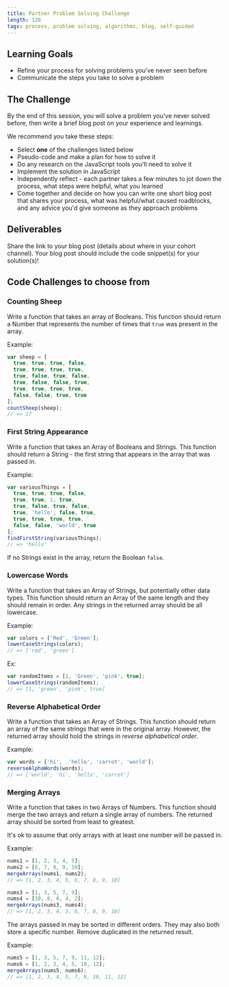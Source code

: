 ```yaml
---
title: Partner Problem Solving Challenge
length: 120
tags: process, problem solving, algorithms, blog, self-guided
---
```


## Learning Goals

- Refine your process for solving problems you've never seen before
- Communicate the steps you take to solve a problem

## The Challenge

By the end of this session, you will solve a problem you've never solved before, then write a brief blog post on your experience and learnings.

We recommend you take these steps:
- Select **one** of the challenges listed below
- Pseudo-code and make a plan for how to solve it
- Do any research on the JavaScript tools you'll need to solve it
- Implement the solution in JavaScript
- Independently reflect - each partner takes a few minutes to jot down the process, what steps were helpful, what you learned
- Come together and decide on how you can write one short blog post that shares your process, what was helpful/what caused roadblocks, and any advice you'd give someone as they approach problems

## Deliverables

Share the link to your blog post (details about where in your cohort channel). Your blog post should include the code snippet(s) for your solution(s)!

## Code Challenges to choose from

### Counting Sheep

Write a function that takes an array of Booleans. This function should return a Number that represents the number of times that `true` was present in the array.

Example:
```js
var sheep = [
  true, true, true, false,
  true, true, true, true,
  true, false, true, false,
  true, false, false, true,
  true, true, true, true,
  false, false, true, true
];
countSheep(sheep);
// => 17
```

### First String Appearance

Write a function that takes an Array of Booleans and Strings. This function should return a String - the first string that appears in the array that was passed in.

Example:
```js
var variousThings = [
  true, true, true, false,
  true, true, 1, true,
  true, false, true, false,
  true, 'hello', false, true,
  true, true, true, true,
  false, false, 'world', true
];
findFirstString(variousThings);
// => 'hello'
```

If no Strings exist in the array, return the Boolean `false`.

### Lowercase Words

Write a function that takes an Array of Strings, but potentially other data types. This function should return an Array of the same length and they should remain in order. Any strings in the returned array should be all lowercase.

Example:
```js
var colors = ['Red', 'Green'];
lowerCaseStrings(colors);
// => ['red', 'green']
```

Ex:
```js
var randomItems = [1, 'Green', 'pink', true];
lowerCaseStrings(randomItems);
// => [1, 'green', 'pink', true]
```

### Reverse Alphabetical Order

Write a function that takes an Array of Strings. This function should return an array of the same strings that were in the original array. However, the returned array should hold the strings in _reverse alphabetical order_.

Example:
```js
var words = ['hi',  'hello', 'carrot', 'world'];
reverseAlphaWords(words);
// => ['world', 'hi', 'hello', 'carrot']
```

### Merging Arrays

Write a function that takes in two Arrays of Numbers. This function should merge the two arrays and return a single array of numbers. The returned array should be sorted from least to greatest.

It's ok to assume that only arrays with at least one number will be passed in.

Example:
```js
nums1 = [1, 2, 3, 4, 5];
nums2 = [6, 7, 8, 9, 10];
mergeArrays(nums1, nums2);
// => [1, 2, 3, 4, 5, 6, 7, 8, 9, 10]
```

```js
nums3 = [1, 3, 5, 7, 9];
nums4 = [10, 8, 6, 4, 2];
mergeArrays(nums3, nums4);
// => [1, 2, 3, 4, 5, 6, 7, 8, 9, 10]
```

The arrays passed in may be sorted in different orders. They may also both store a specific number. Remove duplicated in the returned result.

Example:
```js
nums5 = [1, 3, 5, 7, 9, 11, 12];
nums6 = [1, 2, 3, 4, 5, 10, 12];
mergeArrays(nums5, nums6);
// => [1, 2, 3, 4, 5, 7, 9, 10, 11, 12]
```

